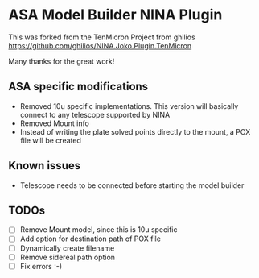 # ASA Model Builder NINA Plugin

This was forked from the TenMicron Project from ghilios https://github.com/ghilios/NINA.Joko.Plugin.TenMicron


Many thanks for the great work!

## ASA specific modifications
- Removed 10u specific implementations. This version will basically connect to any telescope supported by NINA
- Removed Mount info
- Instead of writing the plate solved points directly to the mount, a POX file will be created

## Known issues

- Telescope needs to be connected before starting the model builder

## TODOs
- [ ] Remove Mount model, since this is 10u specific
- [ ] Add option for destination path of POX file
- [ ] Dynamically create filename
- [ ] Remove sidereal path option
- [ ] Fix errors :-)
